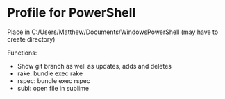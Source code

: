 # Profile for PowerShell

Place in C:/Users/Matthew/Documents/WindowsPowerShell (may have to create directory)

Functions:
* Show git branch as well as updates, adds and deletes
* rake: bundle exec rake
* rspec: bundle exec rspec
* subl: open file in sublime
